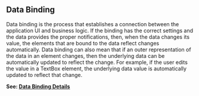## Data Binding
Data binding is the process that establishes a connection between the application UI and business logic. If the binding has the correct settings and the data provides 
the proper notifications, then, when the data changes its value, the elements that are bound to the data reflect changes automatically. Data binding can also mean that 
if an outer representation of the data in an element changes, then the underlying data can be automatically updated to reflect the change. For example, if the user edits 
the value in a TextBox element, the underlying data value is automatically updated to reflect that change.


**See: [Data Binding Details](https://docs.microsoft.com/en-us/dotnet/framework/wpf/data/data-binding-overview)**
